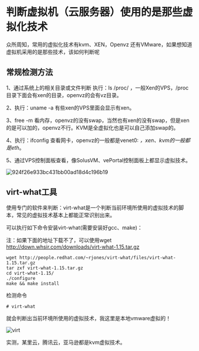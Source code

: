 # 判断虚拟机（云服务器）使用的是那些虚拟化技术



众所周知，常用的虚拟化技术有kvm、XEN，Openvz 还有VMware，如果想知道虚拟机采用的是那些技术，该如何判断呢

## 常规检测方法

1、通过系统上的相关目录或文件判断
执行：ls /proc/ ，一般Xen的VPS，/proc目录下面会有xen的目录，openvz的会有vz目录。

2、执行：uname -a 有些xen的VPS里面会显示有xen。

3、free -m 看内存，openvz的没有swap，当然也有xen的没有swap，但是xen的是可以加的，openvz不行。KVM是全虚拟化也是可以自己添加swap的。

4、执行：ifconfig 查看网卡，openvz的一般都是venet0: *，xen、kvm的一般都是eth*。

5、通过VPS控制面板查看，像SolusVM、vePortal控制面板上都显示虚拟技术。

![924f26e933bc431bb00ad18d4c196b19](https://imgoss.xgss.net/picgo/924f26e933bc431bb00ad18d4c196b19.jpeg?aliyun)

## virt-what工具

使用专门的软件来判断：virt-what是一个判断当前环境所使用的虚拟技术的脚本，常见的虚拟技术基本上都能正常识别出来。

可以执行如下命令安装virt-what(需要安装好gcc、make)：

注：如果下面的地址下载不了，可以使用wget http://down.whsir.com/downloads/virt-what-1.15.tar.gz

```
wget http://people.redhat.com/~rjones/virt-what/files/virt-what-1.15.tar.gz
tar zxf virt-what-1.15.tar.gz
cd virt-what-1.15/
./configure
make && make install
```

检测命令

```
# virt-what
```

就会判断出当前环境所使用的虚拟技术，我这里是本地vmware虚拟的！

![virt](https://imgoss.xgss.net/picgo/virt.png?aliyun)

实测，某里云，腾讯云，亚马逊都是kvm虚拟技术。






